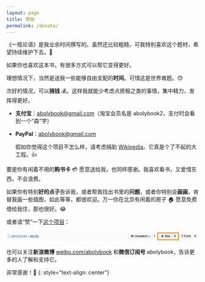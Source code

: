 ```yaml
---
layout: page
title: 赞助
permalink: /donate/
---
```


《一瓶论语》是我业余时间撰写的。虽然还比较粗糙，可我特别喜欢这个题材，希望持续维护下去。:sunflower:

如果你也喜欢这本书，有很多方式可以帮它变得更好。

理想情况下，当然是送我一些能够自由支配的**时间**。可惜这是世界难题。:sweat:

次好的情况，可以**捐钱** :moneybag:。这样我就能少考虑点房租之类的事情，集中精力，发挥得更好。

- **支付宝**：abolybook@gmail.com（淘宝会员名是 abolybook2，支付时会看到一个“森”字）
- **PayPal**：abolybook@gmail.com

  假如你觉得这个项目不怎么样，请考虑捐助 [Wikipedia](https://en.wikipedia.org)。它真是个了不起的大工程。:+1:

要是你有闲着不用的**购书卡** :credit_card: 愿意送给我，也同样感谢。我喜欢看书，又爱惜东西，不会浪费。

如果你有特别**好的点子**告诉我，或者帮我找出书里的**问题**，或者你特别会**画画**，肯替我画一些插图，如此等等，都很欢迎。万一你在北京有闲着的房子 :house: 愿意免费借给我住，那也很好。:joy:

或者请“赞”一下[这个项目](https://github.com/abolybook/aboly)：

![star me](/img/star.png)

也可以关注**新浪微博** [weibo.com/abolybook](http://weibo.com/abolybook) 和**微信订阅号** abolybook，告诉更多的人了解和支持它。

非常感谢！:pray:
{: style="text-align: center"}
